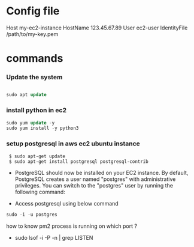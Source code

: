 # Config file

Host my-ec2-instance
    HostName 123.45.67.89
    User ec2-user
    IdentityFile /path/to/my-key.pem


# commands 
### Update the system
```sql

sudo apt update
```

### install python in ec2  
``` sql
sudo yum update -y
sudo yum install -y python3
```


### setup postgresql in aws ec2 ubuntu instance

```
 $ sudo apt-get update
 $ sudo apt-get install postgresql postgresql-contrib
```

- PostgreSQL should now be installed on your EC2 instance. By default, PostgreSQL creates a user named "postgres" with administrative privileges. You can switch to the "postgres" user by running the following command:

- Access postgresql using below command
```sql
sudo -i -u postgres
```

how to know pm2 process is running on which port ?
- sudo lsof -i -P -n | grep LISTEN





